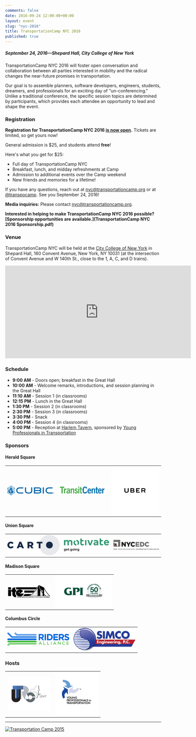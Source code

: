```yaml
---
comments: false
date: 2016-09-24 12:00:00+00:00
layout: event
slug: "nyc-2016"
title: TransportationCamp NYC 2016
published: true
---
```

##### September 24, 2016—Shepard Hall, City College of New York

TransportationCamp NYC 2016 will foster open conversation and collaboration between all parties interested in mobility and the radical changes the near-future promises in transportation.

Our goal is to assemble planners, software developers, engineers, students, dreamers, and professionals for an exciting day of "un-conferencing." Unlike a traditional conference, the specific session topics are determined by participants, which provides each attendee an opportunity to lead and shape the event.

### Registration

**Registration for TransportationCamp NYC 2016 [is now open](http://www.eventbrite.com/e/transportationcamp-nyc-2016-tickets-26252052596).** Tickets are limited, so get yours now!

General admission is $25, and students attend **free**!

Here's what you get for $25:

* Full day of TransportationCamp NYC
* Breakfast, lunch, and midday refreshments at Camp
* Admission to additional events over the Camp weekend
* New friends and memories for a lifetime!

If you have any questions, reach out at <nyc@transportationcamp.org> or at [@transpocamp](https://twitter.com/transpocamp).
See you September 24, 2016!

**Media inquiries:** Please contact <nyc@transportationcamp.org>.

**Interested in helping to make TransportationCamp NYC 2016 possible? [Sponsorship opportunities are available.](TransportationCamp NYC 2016 Sponsorship.pdf)**

### Venue

TransportationCamp NYC will be held at the [City College of New York](https://www.ccny.cuny.edu/) in Shepard Hall, 160 Convent Avenue, New York, NY 10031 (at the intersection of Convent Avenue and W 140th St., close to the 1, A, C, and D trains).

<p align="center">
<iframe src="https://www.google.com/maps/embed?pb=!1m18!1m12!1m3!1d3107.8048111647026!2d-73.95016290760027!3d40.82021094185493!2m3!1f0!2f0!3f0!3m2!1i1024!2i768!4f13.1!3m3!1m2!1s0x0000000000000000%3A0x63248bb077f4f293!2sShepard+Hall!5e0!3m2!1sen!2sus!4v1439503246663" width="600" height="300" frameborder="0" style="border:0" allowfullscreen></iframe>
</p>

### Schedule

* **9:00 AM** - Doors open; breakfast in the Great Hall
* **10:00 AM** - Welcome remarks, introductions, and session planning in the Great Hall
* **11:10 AM** - Session 1 (in classrooms)
* **12:15 PM** - Lunch in the Great Hall
* **1:30 PM** - Session 2 (in classrooms)
* **2:30 PM** - Session 3 (in classrooms)
* **3:30 PM** - Snack
* **4:00 PM** - Session 4 (in classrooms)
* **5:00 PM** - Reception at [Harlem Tavern](http://harlemtavern.com/), sponsored by [Young Professionals in Transportation](http://yptransportation.org/chapters/yptnyc/)


### Sponsors

#### Herald Square

<table align="center" class="sponsors">
  <tr>
    <td><a href="http://www.cubic.com/"><img src="sponsors/cubic.png" alt="Cubic" height="31" width="170"></a></td>
    <td><a href="http://transitcenter.org/"><img src="sponsors/transitcenter.jpg" alt="TransitCenter" height="32" width="175"></a></td>
    <td><a href="https://www.uber.com/"><img src="sponsors/uber.png" alt="Uber" width="175"></a></td>
  </tr>
</table>

#### Union Square

<table align="center" class="sponsors">
  <tr>
    <td><a href="https://carto.com/"><img src="sponsors/carto.png" alt="Carto"></a></td>
    <td><a href="http://www.motivateco.com/"><img src="sponsors/motivate.png" alt="Motivate" width="200"></a></td>
    <td><a href="http://www.nycedc.com/"><img src="sponsors/nycedc.png" alt="NYCEDC" width="200"></a></td>
  </tr>
</table>

#### Madison Square

<table align="center" class="sponsors">
  <tr>
    <td><a href="https://ite-metsection.org/"><img src="sponsors/ite.png" alt="ITE Met Section" width="140"></a></td>
    <td><a href="http://gpinet.com/"><img src="sponsors/gpi.png" alt="GPI" height="104" width="183"></a></td>
  </tr>
</table>

#### Columbus Circle

<table align="center" class="sponsors">
  <tr>
    <td><a href="http://www.ridersny.org/"><img src="sponsors/ridersalliance.png" alt="Riders Alliance" width="200"></a></td>
    <td><a href="http://www.simcopc.com/"><img src="sponsors/simco.png" alt="SIMCO" width="200"></a></td>
  </tr>
</table>

### Hosts

<table align="center" class="sponsors">
  <tr>
    <td><a href="http://www.utrc2.org/"><img src="hosts/utrc.png" height="108" width="140" alt="Region 2 University Transportation Research Center"></a></td>
    <td><a href="http://yptransportation.org/chapters/yptnyc/"><img src="hosts/ypt.gif" height="140" width="140" alt="YPT New York City"></a></td>
  </tr>
</table>

<hr>

<a data-flickr-embed="true"  href="https://www.flickr.com/photos/138183373@N06/albums/72157661188895289" title="Transportation Camp 2015"><img src="https://farm1.staticflickr.com/594/22810434624_03f5854523_b.jpg" width="1024" height="768" alt="Transportation Camp 2015"></a><script async src="//embedr.flickr.com/assets/client-code.js" charset="utf-8"></script>


<style type="text/css">
table.sponsors td {
  padding-left: 0.5em;
  padding-right: 0.5em;
  vertical-align: center;
}
</style>